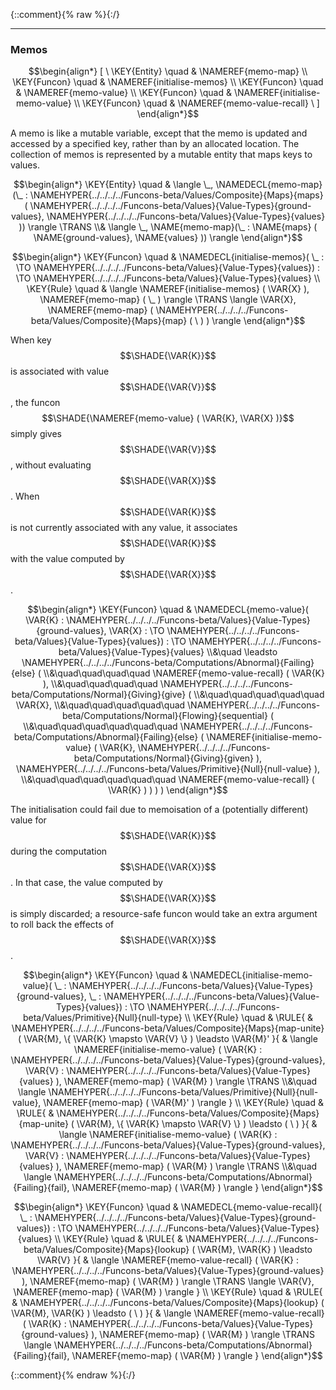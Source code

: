 {::comment}{% raw %}{:/}


----

### Memos
               


$$\begin{align*}
  [ \
  \KEY{Entity} \quad & \NAMEREF{memo-map} \\
  \KEY{Funcon} \quad & \NAMEREF{initialise-memos} \\
  \KEY{Funcon} \quad & \NAMEREF{memo-value} \\
  \KEY{Funcon} \quad & \NAMEREF{initialise-memo-value} \\
  \KEY{Funcon} \quad & \NAMEREF{memo-value-recall}
  \ ]
\end{align*}$$


A memo is like a mutable variable, except that the memo is updated and
accessed by a specified key, rather than by an allocated location. The
collection of memos is represented by a mutable entity that maps keys
to values.


$$\begin{align*}
  \KEY{Entity} \quad
  & \langle \_, \NAMEDECL{memo-map}(\_ : \NAMEHYPER{../../../../Funcons-beta/Values/Composite}{Maps}{maps}
                                                            (  \NAMEHYPER{../../../../Funcons-beta/Values}{Value-Types}{ground-values}, 
                                                                   \NAMEHYPER{../../../../Funcons-beta/Values}{Value-Types}{values} )) \rangle \TRANS  \\& 
    \langle \_, \NAME{memo-map}(\_ : \NAME{maps}
                                                            (  \NAME{ground-values}, 
                                                                   \NAME{values} )) \rangle
\end{align*}$$

$$\begin{align*}
  \KEY{Funcon} \quad
  & \NAMEDECL{initialise-memos}(
                       \_ :  \TO \NAMEHYPER{../../../../Funcons-beta/Values}{Value-Types}{values}) 
    :  \TO \NAMEHYPER{../../../../Funcons-beta/Values}{Value-Types}{values} 
\\
  \KEY{Rule} \quad
    &  \langle \NAMEREF{initialise-memos}
                            (  \VAR{X} ), \NAMEREF{memo-map} (  \_ ) \rangle \TRANS 
        \langle \VAR{X}, \NAMEREF{memo-map} (  \NAMEHYPER{../../../../Funcons-beta/Values/Composite}{Maps}{map}
                                                     (   \  ) ) \rangle
\end{align*}$$


When key $$\SHADE{\VAR{K}}$$ is associated with value $$\SHADE{\VAR{V}}$$, the funcon $$\SHADE{\NAMEREF{memo-value}
           (  \VAR{K}, 
                  \VAR{X} )}$$
simply gives $$\SHADE{\VAR{V}}$$, without evaluating $$\SHADE{\VAR{X}}$$. When $$\SHADE{\VAR{K}}$$ is not currently
associated with any value, it associates $$\SHADE{\VAR{K}}$$ with the value computed
by $$\SHADE{\VAR{X}}$$.


$$\begin{align*}
  \KEY{Funcon} \quad
  & \NAMEDECL{memo-value}(
                       \VAR{K} : \NAMEHYPER{../../../../Funcons-beta/Values}{Value-Types}{ground-values}, \VAR{X} :  \TO \NAMEHYPER{../../../../Funcons-beta/Values}{Value-Types}{values}) 
    :  \TO \NAMEHYPER{../../../../Funcons-beta/Values}{Value-Types}{values} \\&\quad
    \leadsto \NAMEHYPER{../../../../Funcons-beta/Computations/Abnormal}{Failing}{else}
               ( \\&\quad\quad\quad\quad \NAMEREF{memo-value-recall}
                       (  \VAR{K} ), \\&\quad\quad\quad\quad
                      \NAMEHYPER{../../../../Funcons-beta/Computations/Normal}{Giving}{give}
                       ( \\&\quad\quad\quad\quad\quad \VAR{X}, \\&\quad\quad\quad\quad\quad
                              \NAMEHYPER{../../../../Funcons-beta/Computations/Normal}{Flowing}{sequential}
                               ( \\&\quad\quad\quad\quad\quad\quad \NAMEHYPER{../../../../Funcons-beta/Computations/Abnormal}{Failing}{else}
                                       (  \NAMEREF{initialise-memo-value}
                                               (  \VAR{K}, 
                                                      \NAMEHYPER{../../../../Funcons-beta/Computations/Normal}{Giving}{given} ), 
                                              \NAMEHYPER{../../../../Funcons-beta/Values/Primitive}{Null}{null-value} ), \\&\quad\quad\quad\quad\quad\quad
                                      \NAMEREF{memo-value-recall}
                                       (  \VAR{K} ) ) ) )
\end{align*}$$


The initialisation could fail due to memoisation of a (potentially
different) value for $$\SHADE{\VAR{K}}$$ during the computation $$\SHADE{\VAR{X}}$$. In that case,
the value computed by $$\SHADE{\VAR{X}}$$ is simply discarded; a resource-safe
funcon would take an extra argument to roll back the effects of $$\SHADE{\VAR{X}}$$.


$$\begin{align*}
  \KEY{Funcon} \quad
  & \NAMEDECL{initialise-memo-value}(
                       \_ : \NAMEHYPER{../../../../Funcons-beta/Values}{Value-Types}{ground-values}, \_ : \NAMEHYPER{../../../../Funcons-beta/Values}{Value-Types}{values}) 
    :  \TO \NAMEHYPER{../../../../Funcons-beta/Values/Primitive}{Null}{null-type} 
\\
  \KEY{Rule} \quad
    & \RULE{
      & \NAMEHYPER{../../../../Funcons-beta/Values/Composite}{Maps}{map-unite}
          (  \VAR{M}, 
                 \{ \VAR{K} \mapsto 
                     \VAR{V} \} ) \leadsto 
          \VAR{M}'
      }{
      &  \langle \NAMEREF{initialise-memo-value}
                              (  \VAR{K} : \NAMEHYPER{../../../../Funcons-beta/Values}{Value-Types}{ground-values}, 
                                     \VAR{V} : \NAMEHYPER{../../../../Funcons-beta/Values}{Value-Types}{values} ), \NAMEREF{memo-map} (  \VAR{M} ) \rangle \TRANS \\&\quad
          \langle \NAMEHYPER{../../../../Funcons-beta/Values/Primitive}{Null}{null-value}, \NAMEREF{memo-map} (  \VAR{M}' ) \rangle
      }
\\
  \KEY{Rule} \quad
    & \RULE{
      & \NAMEHYPER{../../../../Funcons-beta/Values/Composite}{Maps}{map-unite}
          (  \VAR{M}, 
                 \{ \VAR{K} \mapsto 
                     \VAR{V} \} ) \leadsto 
          (   \  )
      }{
      &  \langle \NAMEREF{initialise-memo-value}
                              (  \VAR{K} : \NAMEHYPER{../../../../Funcons-beta/Values}{Value-Types}{ground-values}, 
                                     \VAR{V} : \NAMEHYPER{../../../../Funcons-beta/Values}{Value-Types}{values} ), \NAMEREF{memo-map} (  \VAR{M} ) \rangle \TRANS \\&\quad
          \langle \NAMEHYPER{../../../../Funcons-beta/Computations/Abnormal}{Failing}{fail}, \NAMEREF{memo-map} (  \VAR{M} ) \rangle
      }
\end{align*}$$

$$\begin{align*}
  \KEY{Funcon} \quad
  & \NAMEDECL{memo-value-recall}(
                       \_ : \NAMEHYPER{../../../../Funcons-beta/Values}{Value-Types}{ground-values}) 
    :  \TO \NAMEHYPER{../../../../Funcons-beta/Values}{Value-Types}{values} 
\\
  \KEY{Rule} \quad
    & \RULE{
      & \NAMEHYPER{../../../../Funcons-beta/Values/Composite}{Maps}{lookup}
          (  \VAR{M}, 
                 \VAR{K} ) \leadsto 
          \VAR{V}
      }{
      &  \langle \NAMEREF{memo-value-recall}
                              (  \VAR{K} : \NAMEHYPER{../../../../Funcons-beta/Values}{Value-Types}{ground-values} ), \NAMEREF{memo-map} (  \VAR{M} ) \rangle \TRANS 
          \langle \VAR{V}, \NAMEREF{memo-map} (  \VAR{M} ) \rangle
      }
\\
  \KEY{Rule} \quad
    & \RULE{
      & \NAMEHYPER{../../../../Funcons-beta/Values/Composite}{Maps}{lookup}
          (  \VAR{M}, 
                 \VAR{K} ) \leadsto 
          (   \  )
      }{
      &  \langle \NAMEREF{memo-value-recall}
                              (  \VAR{K} : \NAMEHYPER{../../../../Funcons-beta/Values}{Value-Types}{ground-values} ), \NAMEREF{memo-map} (  \VAR{M} ) \rangle \TRANS 
          \langle \NAMEHYPER{../../../../Funcons-beta/Computations/Abnormal}{Failing}{fail}, \NAMEREF{memo-map} (  \VAR{M} ) \rangle
      }
\end{align*}$$



[Funcons-beta]: /CBS-beta/math/Funcons-beta
  "FUNCONS-BETA"
[Unstable-Funcons-beta]: /CBS-beta/math/Unstable-Funcons-beta
  "UNSTABLE-FUNCONS-BETA"
[Languages-beta]: /CBS-beta/math/Languages-beta
  "LANGUAGES-BETA"
[Unstable-Languages-beta]: /CBS-beta/math/Unstable-Languages-beta
  "UNSTABLE-LANGUAGES-BETA"
[CBS-beta]: /CBS-beta
  "CBS-BETA"
[Memos.cbs]: https://github.com/plancomps/CBS-beta/blob/math/Unstable-Funcons-beta/Computations/Normal/Memos/Memos.cbs
  "CBS SOURCE FILE ON GITHUB"
[PLAIN]: /CBS-beta/docs/Unstable-Funcons-beta/Computations/Normal/Memos
  "CBS SOURCE WEB PAGE"
 [PRETTY]: /CBS-beta/math/Unstable-Funcons-beta/Computations/Normal/Memos
  "CBS-KATEX WEB PAGE"
[PDF]: /CBS-beta/math/Unstable-Funcons-beta/Computations/Normal/Memos/Memos.pdf
  "CBS-LATEX PDF FILE"
[PLanCompS Project]: https://plancomps.github.io
  "PROGRAMMING LANGUAGE COMPONENTS AND SPECIFICATIONS PROJECT HOME PAGE"
{::comment}{% endraw %}{:/}
